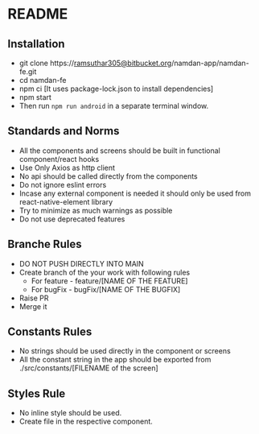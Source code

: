 # README #

## Installation
- git clone https://ramsuthar305@bitbucket.org/namdan-app/namdan-fe.git
- cd namdan-fe
- npm ci [It uses package-lock.json to install dependencies]
- npm start
- Then run `npm run android` in a separate terminal window.

## Standards and Norms
 - All the components and screens should be built in functional component/react hooks
 - Use Only Axios as http client
 - No api should be called directly from the components
 - Do not ignore eslint errors
 - Incase any external component is needed it should only be used from react-native-element library
 - Try to minimize as much warnings as possible
 - Do not use deprecated features

## Branche Rules
- DO NOT PUSH DIRECTLY INTO MAIN
- Create branch of the your work with following rules
    - For feature - feature/[NAME OF THE FEATURE]
    - For bugFix - bugFix/[NAME OF THE BUGFIX]
- Raise PR
- Merge it

## Constants Rules
- No strings should be used directly in the component or screens
- All the constant string in the app should be exported from ./src/constants/[FILENAME of the screen]

## Styles Rule
- No inline style should be used.
- Create file in the respective component.
